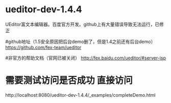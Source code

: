 # ueditor-dev-1.4.4
 UEditor富文本编辑器。百度官方开发。github上有大量错误导致无法运行，已修正

#github地址（1.5安全原因把后台demo删了，但是1.4之前还有后台demo）
https://github.com/fex-team/ueditor

#非官方的帮助文档（官网已被关闭）
http://fex.baidu.com/ueditor/#server-jsp

# 需要测试访问是否成功 直接访问
http://localhost:8080/ueditor-dev-1.4.4/_examples/completeDemo.html
